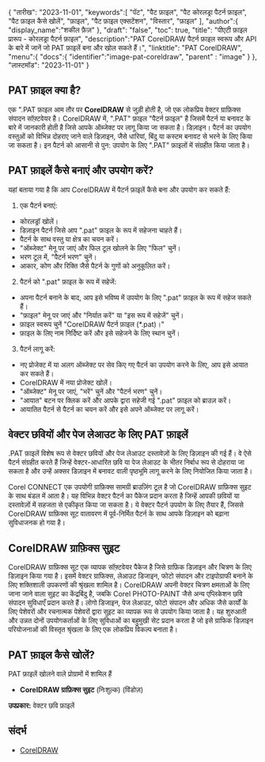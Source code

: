{
"तारीख": "2023-11-01",
   "keywords":[
"पॅट",
"पैट फ़ाइल",
"पैट कोरलड्रा पैटर्न फ़ाइल",
"पैट फ़ाइल कैसे खोलें",
"फ़ाइल",
"पैट फ़ाइल एक्सटेंशन",
"विस्तार",
"फ़ाइल"
],
   "author":{
"display_name":"शकील फ़ैज़"
},
"draft": "false",
"toc": true,
"title": "पीएटी फ़ाइल प्रारूप - कोरलड्रा पैटर्न फ़ाइल",
   "description":"PAT CorelDRAW पैटर्न फ़ाइल स्वरूप और API के बारे में जानें जो PAT फ़ाइलें बना और खोल सकते हैं।",
"linktitle": "PAT CorelDRAW",
   "menu":{
      "docs":{
         "identifier":"image-pat-coreldraw",
"parent" : "image"
}
},
"लास्टमॉड": "2023-11-01"
}

## PAT फ़ाइल क्या है?

एक ".PAT फ़ाइल आम तौर पर **CorelDRAW** से जुड़ी होती है, जो एक लोकप्रिय वेक्टर ग्राफ़िक्स संपादन सॉफ़्टवेयर है। CorelDRAW में, ".PAT" फ़ाइल "पैटर्न फ़ाइल" है जिसमें पैटर्न या बनावट के बारे में जानकारी होती है जिसे आपके ऑब्जेक्ट पर लागू किया जा सकता है। डिज़ाइन। पैटर्न का उपयोग वस्तुओं को विभिन्न दोहराए जाने वाले डिज़ाइन, जैसे धारियां, बिंदु या कस्टम बनावट से भरने के लिए किया जा सकता है। इन पैटर्न को आसानी से पुन: उपयोग के लिए ".PAT" फ़ाइलों में संग्रहीत किया जाता है।

## PAT फ़ाइलें कैसे बनाएं और उपयोग करें?

यहां बताया गया है कि आप CorelDRAW में पैटर्न फ़ाइलें कैसे बना और उपयोग कर सकते हैं:

1. एक पैटर्न बनाएं:
    



- कोरलड्रॉ खोलें।
- डिज़ाइन पैटर्न जिसे आप ".pat" फ़ाइल के रूप में सहेजना चाहते हैं।
- पैटर्न के साथ वस्तु या क्षेत्र का चयन करें।
- "ऑब्जेक्ट" मेनू पर जाएं और फिल टूल खोलने के लिए "फिल" चुनें।
- भरण टूल में, "पैटर्न भरण" चुनें।
- आकार, कोण और रिक्ति जैसे पैटर्न के गुणों को अनुकूलित करें।
2. पैटर्न को ".pat" फ़ाइल के रूप में सहेजें:
    



- अपना पैटर्न बनाने के बाद, आप इसे भविष्य में उपयोग के लिए ".pat" फ़ाइल के रूप में सहेज सकते हैं।
- "फ़ाइल" मेनू पर जाएं और "निर्यात करें" या "इस रूप में सहेजें" चुनें।
- फ़ाइल स्वरूप चुनें "CorelDRAW पैटर्न फ़ाइल (*.pat)।"
- फ़ाइल के लिए नाम निर्दिष्ट करें और इसे सहेजने के लिए स्थान चुनें।
3. पैटर्न लागू करें:
    



- नए प्रोजेक्ट में या अलग ऑब्जेक्ट पर सेव किए गए पैटर्न का उपयोग करने के लिए, आप इसे आयात कर सकते हैं।
- CorelDRAW में नया प्रोजेक्ट खोलें।
- "ऑब्जेक्ट" मेनू पर जाएं, "भरें" चुनें और "पैटर्न भरण" चुनें।
- "आयात" बटन पर क्लिक करें और आपके द्वारा सहेजी गई ".pat" फ़ाइल को ब्राउज़ करें।
- आयातित पैटर्न से पैटर्न का चयन करें और इसे अपने ऑब्जेक्ट पर लागू करें।

## वेक्टर छवियों और पेज लेआउट के लिए PAT फ़ाइलें

.PAT फ़ाइलें विशेष रूप से वेक्टर छवियों और पेज लेआउट दस्तावेज़ों के लिए डिज़ाइन की गई हैं। वे ऐसे पैटर्न संग्रहीत करते हैं जिन्हें वेक्टर-आधारित छवि या पेज लेआउट के भीतर निर्बाध रूप से दोहराया जा सकता है और उन्हें अक्सर डिज़ाइन में बनावट वाली पृष्ठभूमि लागू करने के लिए नियोजित किया जाता है।

Corel CONNECT एक उपयोगी ग्राफ़िक्स सामग्री ब्राउज़िंग टूल है जो CorelDRAW ग्राफ़िक्स सुइट के साथ बंडल में आता है। यह विभिन्न वेक्टर पैटर्न का पैकेज प्रदान करता है जिन्हें आपकी छवियों या दस्तावेज़ों में सहजता से एकीकृत किया जा सकता है। ये वेक्टर पैटर्न उपयोग के लिए तैयार हैं, जिससे CorelDRAW ग्राफ़िक्स सूट वातावरण में पूर्व-निर्मित पैटर्न के साथ आपके डिज़ाइन को बढ़ाना सुविधाजनक हो गया है।

## CorelDRAW ग्राफ़िक्स सुइट

CorelDRAW ग्राफ़िक्स सूट एक व्यापक सॉफ़्टवेयर पैकेज है जिसे ग्राफ़िक डिज़ाइन और चित्रण के लिए डिज़ाइन किया गया है। इसमें वेक्टर ग्राफिक्स, लेआउट डिजाइन, फोटो संपादन और टाइपोग्राफी बनाने के लिए शक्तिशाली उपकरणों की श्रृंखला शामिल है। CorelDRAW अपनी वेक्टर चित्रण क्षमताओं के लिए जाना जाने वाला सुइट का केंद्रबिंदु है, जबकि Corel PHOTO-PAINT जैसे अन्य एप्लिकेशन छवि संपादन सुविधाएँ प्रदान करते हैं। लोगो डिजाइन, पेज लेआउट, फोटो संपादन और अधिक जैसे कार्यों के लिए पेशेवरों और रचनात्मक पेशेवरों द्वारा सुइट का व्यापक रूप से उपयोग किया जाता है। यह शुरुआती और उन्नत दोनों उपयोगकर्ताओं के लिए सुविधाओं का बहुमुखी सेट प्रदान करता है जो इसे ग्राफिक डिज़ाइन परियोजनाओं की विस्तृत श्रृंखला के लिए एक लोकप्रिय विकल्प बनाता है।

## PAT फ़ाइल कैसे खोलें?

PAT फ़ाइलें खोलने वाले प्रोग्रामों में शामिल हैं

- **CorelDRAW ग्राफ़िक्स सुइट** (निःशुल्क) (विंडोज़)

**उपप्रकार:** वेक्टर छवि फ़ाइलें

## संदर्भ
* [CorelDRAW](https://en.wikipedia.org/wiki/CorelDRAW)
